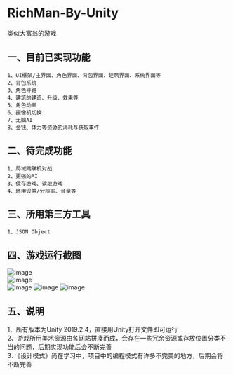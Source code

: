 # RichMan-By-Unity
类似大富翁的游戏
## 一、目前已实现功能  
    1、UI框架/主界面、角色界面、背包界面、建筑界面、系统界面等  
    2、背包系统  
    3、角色寻路  
    4、建筑的建造、升级、效果等  
    5、角色动画  
    6、摄像机切换  
    7、无脑AI  
    8、金钱、体力等资源的消耗与获取事件  
## 二、待完成功能  
    1、局域网联机对战    
    2、更强的AI  
    3、保存游戏、读取游戏  
    4、环境设置/分辨率、音量等  
## 三、所用第三方工具  
    1、JSON Object  
## 四、游戏运行截图 
![image](https://github.com/13825353615/RichMan-By-Unity/blob/master/RunImage/Run001.png)  
![image](https://github.com/13825353615/RichMan-By-Unity/blob/master/RunImage/Run002.png)  
![image](https://github.com/13825353615/RichMan-By-Unity/blob/master/RunImage/Run003.png)
![image](https://github.com/13825353615/RichMan-By-Unity/blob/master/RunImage/Run004.png) 
![image](https://github.com/13825353615/RichMan-By-Unity/blob/master/RunImage/Run005.png) 
## 五、说明  
   1、所有版本为Unity 2019.2.4，直接用Unity打开文件即可运行   
   2、游戏所用美术资源由各网站拼凑而成，会存在一些冗余资源或存放位置分类不当的问题，后期实现功能后会不断完善  
   3、《设计模式》尚在学习中，项目中的编程模式有许多不完美的地方，后期会将不断完善  

